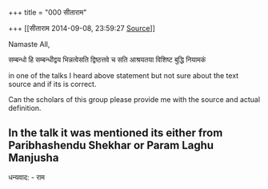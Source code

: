 +++
title = "000 सीताराम"

+++
[[सीताराम	2014-09-08, 23:59:27 [Source](https://groups.google.com/g/samskrita/c/2jsQpzQ2QJA)]]



Namaste All,

सम्बन्धो हि सम्बन्धीद्वय भिन्नत्वेसति द्विष्ठत्तवे च सति आश्रयतया विशिष्ट बुद्धि नियामकं

  
in one of the talks I heard above statement but not sure about the text source and if its is correct.

Can the scholars of this group please provide me with the source and actual definition.

In the talk it was mentioned its either from Paribhashendu Shekhar or Param Laghu Manjusha  
--  
धन्यवाद: - राम

